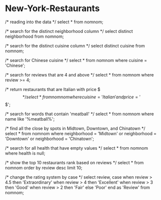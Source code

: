 # New-York-Restaurants

/* reading into the data */
select * from nomnom;

/* search for the distinct neighborhood column */
select distinct neighborhood 
from nomnom;

/* search for the distinct cuisine column */
select distinct cuisine
from nomnom;

/* search for Chinese cuisine */
select * from nomnom
where cuisine = 'Chinese';

/* search for reviews that are 4 and above */
select * from nomnom
where review >= 4;

/* return restaurants that are Italian with price $$$ */
select * from nomnom
where cuisine = 'Italian' 
  and price = '$$$';

/* search for words that contain 'meatball' */
select * from nomnom
where name like '%meatball%';

/* find all the close by spots in Midtown, Downtown, and Chinatown */
select * from nomnom
where neighborhood = 'Midtown'
  or neighborhood = 'Downtown'
  or neighborhood = 'Chinatown';

/* search for all health that have empty values */
select * from nomnom
where health is null;

/* show the top 10 restaurants rank based on reviews */
select * from nomnom
order by review desc
limit 10;

/* change the rating system by case */
select review,
  case
    when review > 4.5 then 'Extraordinary'
    when review > 4 then 'Excellent'
    when review > 3 then 'Good'
    when review > 2 then 'Fair'
    else 'Poor'
  end as 'Review'
from nomnom;
